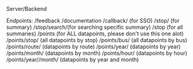 Server/Backend

Endpoints:
/feedback
/documentation
/callback/ (for SSO)
/stop/ (for summary)
/stop/search/(for searching specific summary)
/stop (for all summaries)
/points (for ALL datapoints, please don't use this one alot)
/points/stop/ (all datapoints by stop)
/points/bus/ (all datapoints by bus)
/points/route/ (datapoints by route)
/points/year/ (datapoints by year)
/points/month/ (datapoints by month)
/points/hour/ (datapoints by hour)
/points/year//month/ (datapoints by year and month)
